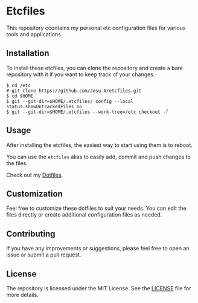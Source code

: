 # Etcfiles

This repository ccontains my personal etc configuration files for various tools and applications.

## Installation

To install these etcfiles, you can clone the repository and create a bare repository with it if you want to keep track of your changes:

```console
$ cd /etc
# git clone https://github.com/Josu-A/etcfiles.git
$ cd $HOME
$ git --git-dir=$HOME/.etcfiles/ config --local status.showUntrackedFiles no
$ git --git-dir=$HOME/.etcfiles --work-tree=/etc checkout -f
```

## Usage

After installing the etcfiles, the easiest way to start using them is to reboot.

You can use the `etcfiles` alias to easily add, commit and push changes to the files.

Check out my [Dotfiles](https://github.com/Josu-A/dotfiles).

## Customization

Feel free to customize these dotfiles to suit your needs. You can edit the files directly or create additional configuration files as needed.

## Contributing

If you have any improvements or suggestions, please feel free to open an issue or submit a pull request.

## License

The repository is licensed under the MIT License. See the [LICENSE](LICENSE) file for more details.
